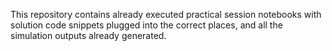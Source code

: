 This repository contains already executed practical session notebooks with
solution code snippets plugged into the correct places, and all the simulation
outputs already generated.
